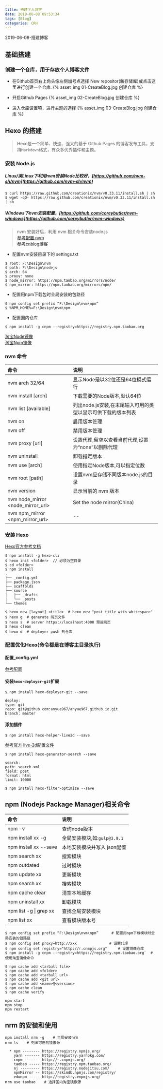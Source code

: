 ```yaml
---
title: 搭建个人博客
date: 2019-06-08 09:53:34
tags: [Blog]
categories: CRH
---
```

2019-06-08-搭建博客
<!-- more -->

## 基础搭建
### 创建一个仓库，用于存放个人博客文件
+ 在Github首页右上角头像左侧加号点选择 New repositor(新存储库)或点击这里进行创建一个仓库.
{% asset_img 01-CreateBlog.jpg 创建仓库 %}  

+ 开启Github Pages
{% asset_img 02-CreateBlog.jpg 创建仓库 %}  

+ 进入仓库设置项，进行主题的选择
{% asset_img 03-CreateBlog.jpg 创建仓库 %}  

## Hexo 的搭建
> Hexo是一个简单、快速、强大的基于 Github Pages 的博客发布工具，支持`Markdown`格式，有众多优秀插件和主题。

### 安装 Node.js 
##### Linux/类Linux下利用nvm安装Node比较好，[https://github.com/nvm-sh/nvm](https://github.com/nvm-sh/nvm)

```
$ curl https://raw.github.com/creationix/nvm/v0.33.11/install.sh | sh
$ wget -qO- https://raw.github.com/creationix/nvm/v0.33.11/install.sh | sh
```

##### Windows下nvm安装配置，[https://github.com/coreybutler/nvm-windows](https://github.com/coreybutler/nvm-windows)

  > nvm 安装好后，利用 nvm 相关命令安装node.js  
  > [参考配置 nvm](https://blog.csdn.net/qq_27626333/article/details/77857223)   
  > [参考cnblog博客](https://www.cnblogs.com/wyy1234/p/9727142.html)

+ 配置nvm安装目录下的 settings.txt
```
$ root: F:\Design\nvm
$ path: F:\Design\nodejs
$ arch: 64 
$ proxy: none 
$ node_mirror: https://npm.taobao.org/mirrors/node/
$ npm_mirror: https://npm.taobao.org/mirrors/npm/
```

+ 配置用npm下载包时全局安装的包路径
```
$ npm config set prefix “F:\Design\nvm\npm”
$ %NPM_HOME%=F:\Design\nvm\npm
```
 
+ 配置国内仓库  
```
$ npm install -g cnpm --registry=https://registry.npm.taobao.org
```

[淘宝Node镜像](https://npm.taobao.org/mirrors/node/)  
[淘宝Npm镜像](https://npm.taobao.org/mirrors/npm/)  

### nvm 命令  
| 命令                              | 说明                                                         |
| :-------------------------------- | :----------------------------------------------------------- |
| nvm arch 32/64                    | 显示Node是以32位还是64位模式运行                             |
| nvm install <version> [arch]      | 下载需要的Node版本,默认64位                                  |
| nvm list [available]              | 列出node.js安装,在末尾输入可用的类型以显示可供下载的版本列表 |
| nvm on                            | 启用版本管理                                                 |
| nvm off                           | 禁用版本管理                                                 |
| nvm proxy [url]                   | 设置代理,留空以查看当前代理,设置为“none”以删除代理           |
| nvm uninstall <version>           | 卸载指定版本                                                 |
| nvm use <version> [arch]          | 使用指定Node版本,可以指定位数                                |
| nvm root [path]                   | 设置nvm应存储不同版本node.js的目录                           |
| nvm version                       | 显示当前的 nvm 版本                                          |
| nvm node_mirror <node_mirror_url> | Set the node mirror(China)                                   |
| nvm npm_mirror <npm_mirror_url>   | --                                                           |

### 安装 Hexo 
[Hexo官方参考文档](https://hexo.io/zh-cn/docs/)
```
$ npm install -g hexo-cli
$ hexo init <folder>  // 必须为空目录
$ cd <folder>
$ npm install
.
├── _config.yml
├── package.json
├── scaffolds
├── source
|   ├── _drafts
|   └── _posts
└── themes

$ hexo new [layout] <title>  # hexo new "post title with whitespace"  
$ hexo g  # generate 网页文件
$ hexo s  # server https://localhost:4000 预览网页
$ hexo clean 
$ hexo d  # deployer push 到仓库
```

### 配置优化Hexo(命令都是在博客主目录执行)
#### 配置_config.yml
[参考配置](https://github.com/cczeng/BlogBackup/blob/master/_config.yml)
#### 安装`hexo-deployer-git`扩展
```
$ npm install hexo-deployer-git --save
  
deploy:
type: git
repo: git@github.com:anyue967/anyue967.github.io.git
branch: master
```
   
#### 添加插件
```
$ npm install hexo-helper-live2d --save
```

[参考官方 live-2d配置文件](https://github.com/EYHN/hexo-helper-live2d)

```
$ npm install hexo-generator-search --save

search:
path: search.xml
field: post
format: html
limit: 10000
```

```
$ npm install hexo-filter-optimize --save
```
  
## npm (Nodejs Package Manager)相关命令  
| 命令                    | 说明                         |
| :---------------------- | :--------------------------- |
| npm -v                  | 查询node版本                 |
| npm install xx -g       | 全局安装模块,如:`gulp@3.9.1` |
| npm install xx --save   | 本地安装模块并写入 json配置  |
| npm search xx           | 搜索模块                     |
| npm outdated            | 过时模块                     |
| npm update xx           | 更新模块                     |
| npm search xx           | 搜索模块                     |
| npm cache clear         | 清空本地缓存                 |
| npm uninstall xx        | 卸载模块                     |
| npm list -g \| grep xx | 查找全局安装模块             |
| npm list xx             | 查看模块版本号               |

```
$ npm config set prefix “F:\Design\nvm\npm”      # 配置用npm下载模块时全局安装的包路径
$ npm config set proxy=http://xxx               # 设置代理
$ npm config set registry="http://r.cnmpjs.org"     # 设置镜像仓库
$ npm install -g cnpm --registry=https://registry.npm.taobao.org`  # 使用淘宝镜像命令
```

```
$ npm cache add <tarball file>
$ npm cache add <folder>
$ npm cache add <tarball url> 
$ npm cache add <git url> 
$ npm cache add <name>@<version>  
$ npm cache clean 
$ npm cache verify  

npm start
npm stop
npm restart
```

## nrm 的安装和使用
```
npm install nrm -g    # 全局安装nrm  
nrm ls    # 列出可用的镜像源  

  * npm -------- https://registry.npmjs.org/
    yarn ------- https://registry.yarnpkg.com/
    cnpm ------- http://r.cnpmjs.org/
    taobao ----- https://registry.npm.taobao.org/
    nj --------- https://registry.nodejitsu.com/
    npmMirror -- https://skimdb.npmjs.com/registry/
    edunpm ----- http://registry.enpmjs.org/
nrm use taobao    # 选择国内淘宝镜像源
```